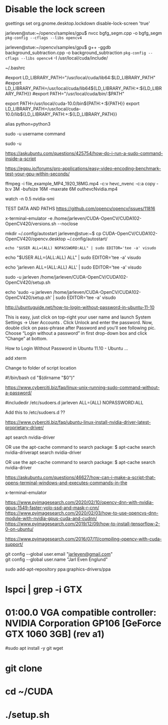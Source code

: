 
# Disable the lock screen
gsettings set org.gnome.desktop.lockdown disable-lock-screen 'true'


jarleven@stue:~/opencv/samples/gpu$ nvcc bgfg_segm.cpp -o bgfg_segm `pkg-config --cflags --libs opencv4`

jarleven@stue:~/opencv/samples/gpu$ g++ -ggdb background_subtraction.cpp -o background_subtraction `pkg-config --cflags --libs opencv4` -I /usr/local/cuda/include/

~/.bashrc

#export LD_LIBRARY_PATH="/usr/local/cuda/lib64:$LD_LIBRARY_PATH"
#export LD_LIBRARY_PATH=/usr/local/cuda/lib64${LD_LIBRARY_PATH:+:${LD_LIBRARY_PATH}}
#export PATH="/usr/local/cuda/bin/:$PATH"



export PATH=/usr/local/cuda-10.0/bin${PATH:+:${PATH}}
export LD_LIBRARY_PATH=/usr/local/cuda-10.0/lib${LD_LIBRARY_PATH:+:${LD_LIBRARY_PATH}}



alias python=python3


sudo -u username command

sudo -u 

https://askubuntu.com/questions/425754/how-do-i-run-a-sudo-command-inside-a-script


https://egpu.io/forums/pro-applications/easy-video-encoding-benchmark-test-your-gpu-within-seconds/

ffmpeg -i file_example_MP4_1920_18MG.mp4 -c:v hevc_nvenc -c:a copy -b:v 3M -bufsize 16M -maxrate 6M outhevcNvidia.mp4

watch -n 0.5 nvidia-smi


TEST DATA AND PATHS
https://github.com/opencv/opencv/issues/11816


x-terminal-emulator -e /home/jarleven/CUDA-OpenCV/CUDA102-OpenCV420/versions.sh --noclose

mkdir ~/.config/autostart
jarleven@stue:~$ cp CUDA-OpenCV/CUDA102-OpenCV420/opencv.desktop ~/.config/autostart/



    echo "$USER ALL=(ALL) NOPASSWORD:ALL" | sudo EDITOR='tee -a' visudo



echo "$USER ALL=(ALL:ALL) ALL" | sudo EDITOR='tee -a' visudo

echo 'jarleven ALL=(ALL:ALL) ALL' | sudo EDITOR='tee -a' visudo

sudo -u jarleven /home/jarleven/CUDA-OpenCV/CUDA102-OpenCV420/setup.sh


echo 'sudo -u jarleven /home/jarleven/CUDA-OpenCV/CUDA102-OpenCV420/setup.sh' | sudo EDITOR='tee -a' visudo




http://ubuntuguide.net/how-to-login-without-password-in-ubuntu-11-10

This is easy, just click on top-right your user name and launch System Settings -> User Accounts . Click Unlock and enter the password. Now, double click on pass-phrase after Password and you'll see following pic. Choose “Login without a password” in first drop-down box and click “Change” at bottom.

How to Login Without Password in Ubuntu 11.10 - Ubuntu ...


add xterm

Change to folder of script location

#!/bin/bash
cd "$(dirname "$0")"


https://www.cyberciti.biz/faq/linux-unix-running-sudo-command-without-a-password/

#includedir /etc/sudoers.d
jarleven ALL=(ALL) NOPASSWORD:ALL

Add this to /etc/sudoers.d ??


https://www.cyberciti.biz/faq/ubuntu-linux-install-nvidia-driver-latest-proprietary-driver/

apt search nvidia-driver

OR use the apt-cache command to search package:
$ apt-cache search nvidia-driverapt search nvidia-driver

OR use the apt-cache command to search package:
$ apt-cache search nvidia-driver




https://askubuntu.com/questions/46627/how-can-i-make-a-script-that-opens-terminal-windows-and-executes-commands-in-the

x-terminal-emulator

https://www.pyimagesearch.com/2020/02/10/opencv-dnn-with-nvidia-gpus-1549-faster-yolo-ssd-and-mask-r-cnn/
https://www.pyimagesearch.com/2020/02/03/how-to-use-opencvs-dnn-module-with-nvidia-gpus-cuda-and-cudnn/
https://www.pyimagesearch.com/2019/12/09/how-to-install-tensorflow-2-0-on-ubuntu/

https://www.pyimagesearch.com/2016/07/11/compiling-opencv-with-cuda-support/



git config --global user.email "jarleven@gmail.com" \
git config --global user.name "Jarl Even Englund"

sudo add-apt-repository ppa:graphics-drivers/ppa



# 
# lspci | grep -i GTX
# 01:00.0 VGA compatible controller: NVIDIA Corporation GP106 [GeForce GTX 1060 3GB] (rev a1)

#sudo apt install -y git wget
# git clone
# cd ~/CUDA
# ./setup.sh

